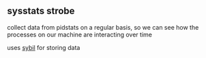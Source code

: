 sysstats strobe
---------------

collect data from pidstats on a regular basis, so we can see how the processes
on our machine are interacting over time

uses [sybil](http://github.com/logv/sybil) for storing data
